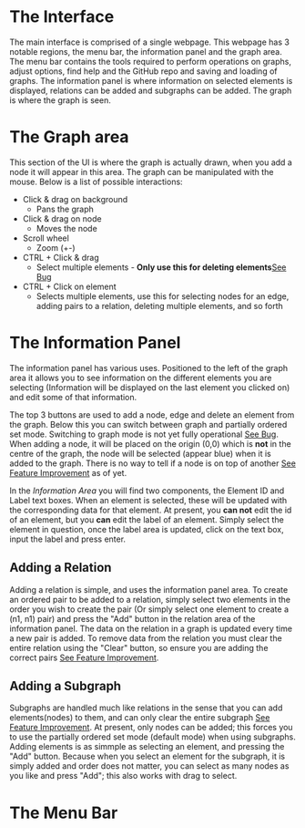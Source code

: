 The Interface
=============
The main interface is comprised of a single webpage. This webpage has 3 notable regions, the menu bar, the information panel
and the graph area. The menu bar contains the tools required to perform operations on graphs, adjust options, find help and the GitHub repo and saving and loading of graphs. The information panel is where information on selected elements is displayed, relations can be added and subgraphs can be added. The graph is where the graph is seen.

The Graph area
================
This section of the UI is where the graph is actually drawn, when you add a node it will appear in this area. The graph can be manipulated with the mouse. Below is a list of possible interactions:
- Click & drag on background
  * Pans the graph
- Click & drag on node
    * Moves the node
- Scroll wheel
  * Zoom (+\-)
- CTRL + Click & drag
  * Select multiple elements - __Only use this for deleting elements__[See Bug](www.INSERTTHELINKHERELATER.com)
- CTRL + Click on element
  * Selects multiple elements, use this for selecting nodes for an edge, adding pairs to a relation, deleting multiple elements, and so forth

The Information Panel
=====================
The information panel has various uses. Positioned to the left of the graph area it allows you to see information on the different elements you are selecting (Information will be displayed on the last element you clicked on) and edit some of that information.

The top 3 buttons are used to add a node, edge and delete an element from the graph. Below this you can switch between graph and partially ordered set mode. Switching to graph mode is not yet fully operational [See Bug](blablabla). When adding a node, it will be placed on the origin (0,0) which is __not__ in the centre of the graph, the node will be selected (appear blue) when it is added to the graph. There is no way to tell if a node is on top of another [See Feature Improvement](blakakak) as of yet.

In the _Information Area_ you will find two components, the Element ID and Label text boxes. When an element is selected, these will be updated with the corresponding data for that element. At present, you __can not__ edit the id of an element, but you __can__ edit the label of an element. Simply select the element in question, once the label area is updated, click on the text box, input the label and press enter.

Adding a Relation
-----------------
Adding a relation is simple, and uses the information panel area. To create an ordered pair to be added to a relation, simply select two elements in the order you wish to create the pair (Or simply select one element to create a (n1, n1) pair) and press the "Add" button in the relation area of the information panel. The data on the relation in a graph is updated every time a new pair is added. To remove data from the relation you must clear the entire relation using the "Clear" button, so ensure you are adding the correct pairs [See Feature Improvement](jvnd).

Adding a Subgraph
-----------------
Subgraphs are handled much like relations in the sense that you can add elements(nodes) to them, and can only clear the entire subgraph [See Feature Improvement](ff). At present, only nodes can be added; this forces you to use the partially ordered set mode (default mode) when using subgraphs. Adding elements is as simmple as selecting an element, and pressing the "Add" button. Because when you select an element for the subgraph, it is simply added and order does not matter, you can select as many nodes as you like and press "Add"; this also works with drag to select.

The Menu Bar
=============
